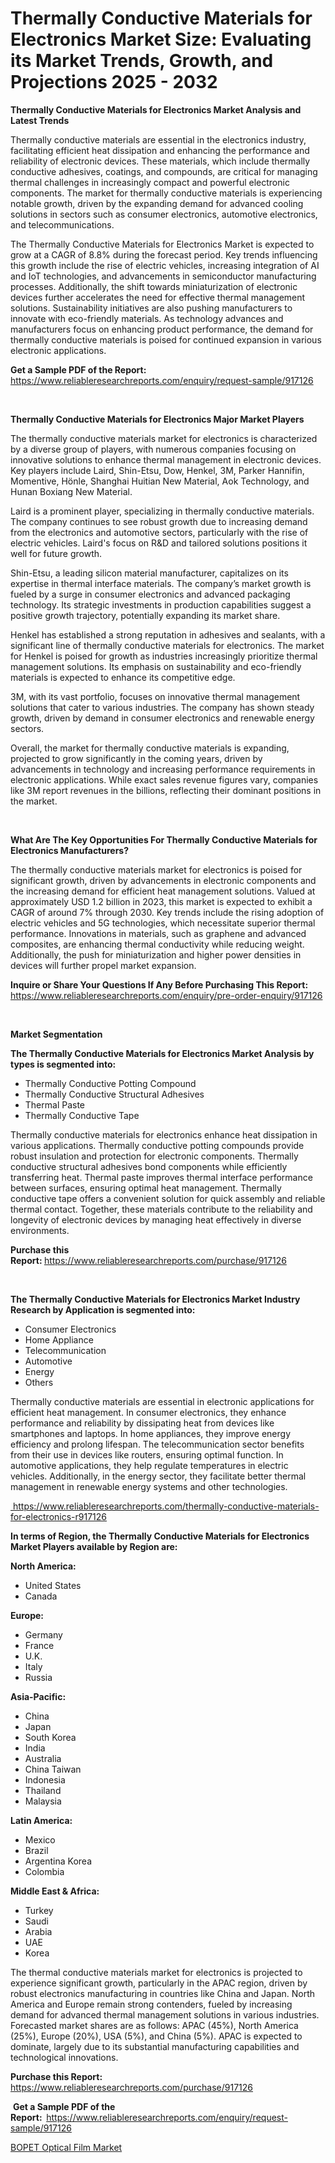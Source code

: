 <p><h1>Thermally Conductive Materials for Electronics Market Size: Evaluating its Market Trends, Growth, and Projections 2025 - 2032</h1></p><p><strong>Thermally Conductive Materials for Electronics Market Analysis and Latest Trends</strong></p>
<p><p>Thermally conductive materials are essential in the electronics industry, facilitating efficient heat dissipation and enhancing the performance and reliability of electronic devices. These materials, which include thermally conductive adhesives, coatings, and compounds, are critical for managing thermal challenges in increasingly compact and powerful electronic components. The market for thermally conductive materials is experiencing notable growth, driven by the expanding demand for advanced cooling solutions in sectors such as consumer electronics, automotive electronics, and telecommunications.</p><p>The Thermally Conductive Materials for Electronics Market is expected to grow at a CAGR of 8.8% during the forecast period. Key trends influencing this growth include the rise of electric vehicles, increasing integration of AI and IoT technologies, and advancements in semiconductor manufacturing processes. Additionally, the shift towards miniaturization of electronic devices further accelerates the need for effective thermal management solutions. Sustainability initiatives are also pushing manufacturers to innovate with eco-friendly materials. As technology advances and manufacturers focus on enhancing product performance, the demand for thermally conductive materials is poised for continued expansion in various electronic applications.</p></p>
<p><strong>Get a Sample PDF of the Report:&nbsp;</strong> <a href="https://www.reliableresearchreports.com/enquiry/request-sample/917126?utm_campaign=2002&utm_medium=2&utm_source=Github&utm_content=ia&utm_term=01022025&utm_id=thermally-conductive-materials-for-electronics">https://www.reliableresearchreports.com/enquiry/request-sample/917126</a></p>
<p>&nbsp;</p>
<p><strong>Thermally Conductive Materials for Electronics Major Market Players</strong></p>
<p><p>The thermally conductive materials market for electronics is characterized by a diverse group of players, with numerous companies focusing on innovative solutions to enhance thermal management in electronic devices. Key players include Laird, Shin-Etsu, Dow, Henkel, 3M, Parker Hannifin, Momentive, Hönle, Shanghai Huitian New Material, Aok Technology, and Hunan Boxiang New Material.</p><p>Laird is a prominent player, specializing in thermally conductive materials. The company continues to see robust growth due to increasing demand from the electronics and automotive sectors, particularly with the rise of electric vehicles. Laird's focus on R&D and tailored solutions positions it well for future growth.</p><p>Shin-Etsu, a leading silicon material manufacturer, capitalizes on its expertise in thermal interface materials. The company’s market growth is fueled by a surge in consumer electronics and advanced packaging technology. Its strategic investments in production capabilities suggest a positive growth trajectory, potentially expanding its market share.</p><p>Henkel has established a strong reputation in adhesives and sealants, with a significant line of thermally conductive materials for electronics. The market for Henkel is poised for growth as industries increasingly prioritize thermal management solutions. Its emphasis on sustainability and eco-friendly materials is expected to enhance its competitive edge.</p><p>3M, with its vast portfolio, focuses on innovative thermal management solutions that cater to various industries. The company has shown steady growth, driven by demand in consumer electronics and renewable energy sectors.</p><p>Overall, the market for thermally conductive materials is expanding, projected to grow significantly in the coming years, driven by advancements in technology and increasing performance requirements in electronic applications. While exact sales revenue figures vary, companies like 3M report revenues in the billions, reflecting their dominant positions in the market.</p></p>
<p>&nbsp;</p>
<p><strong>What Are The Key Opportunities For Thermally Conductive Materials for Electronics Manufacturers?</strong></p>
<p><p>The thermally conductive materials market for electronics is poised for significant growth, driven by advancements in electronic components and the increasing demand for efficient heat management solutions. Valued at approximately USD 1.2 billion in 2023, this market is expected to exhibit a CAGR of around 7% through 2030. Key trends include the rising adoption of electric vehicles and 5G technologies, which necessitate superior thermal performance. Innovations in materials, such as graphene and advanced composites, are enhancing thermal conductivity while reducing weight. Additionally, the push for miniaturization and higher power densities in devices will further propel market expansion.</p></p>
<p><strong>Inquire or Share Your Questions If Any Before Purchasing This Report:</strong> <a href="https://www.reliableresearchreports.com/enquiry/pre-order-enquiry/917126?utm_campaign=2002&utm_medium=2&utm_source=Github&utm_content=ia&utm_term=01022025&utm_id=thermally-conductive-materials-for-electronics">https://www.reliableresearchreports.com/enquiry/pre-order-enquiry/917126</a></p>
<p>&nbsp;</p>
<p><strong>Market Segmentation</strong></p>
<p><strong>The Thermally Conductive Materials for Electronics Market Analysis by types is segmented into:</strong></p>
<p><ul><li>Thermally Conductive Potting Compound</li><li>Thermally Conductive Structural Adhesives</li><li>Thermal Paste</li><li>Thermally Conductive Tape</li></ul></p>
<p><p>Thermally conductive materials for electronics enhance heat dissipation in various applications. Thermally conductive potting compounds provide robust insulation and protection for electronic components. Thermally conductive structural adhesives bond components while efficiently transferring heat. Thermal paste improves thermal interface performance between surfaces, ensuring optimal heat management. Thermally conductive tape offers a convenient solution for quick assembly and reliable thermal contact. Together, these materials contribute to the reliability and longevity of electronic devices by managing heat effectively in diverse environments.</p></p>
<p><strong>Purchase this Report:&nbsp;</strong><a href="https://www.reliableresearchreports.com/purchase/917126?utm_campaign=2002&utm_medium=2&utm_source=Github&utm_content=ia&utm_term=01022025&utm_id=thermally-conductive-materials-for-electronics">https://www.reliableresearchreports.com/purchase/917126</a></p>
<p>&nbsp;</p>
<p><strong>The Thermally Conductive Materials for Electronics Market Industry Research by Application is segmented into:</strong></p>
<p><ul><li>Consumer Electronics</li><li>Home Appliance</li><li>Telecommunication</li><li>Automotive</li><li>Energy</li><li>Others</li></ul></p>
<p><p>Thermally conductive materials are essential in electronic applications for efficient heat management. In consumer electronics, they enhance performance and reliability by dissipating heat from devices like smartphones and laptops. In home appliances, they improve energy efficiency and prolong lifespan. The telecommunication sector benefits from their use in devices like routers, ensuring optimal function. In automotive applications, they help regulate temperatures in electric vehicles. Additionally, in the energy sector, they facilitate better thermal management in renewable energy systems and other technologies.</p></p>
<p><a href="https://www.reliableresearchreports.com/thermally-conductive-materials-for-electronics-r917126?utm_campaign=2002&utm_medium=2&utm_source=Github&utm_content=ia&utm_term=01022025&utm_id=thermally-conductive-materials-for-electronics">&nbsp;https://www.reliableresearchreports.com/thermally-conductive-materials-for-electronics-r917126</a></p>
<p><strong>In terms of Region, the Thermally Conductive Materials for Electronics Market Players available by Region are:</strong></p>
<p>
    <p> <strong> North America: </strong>
        <ul>
            <li>United States</li>
            <li>Canada</li>
        </ul>
        </p> 
    <p> <strong> Europe: </strong>
        <ul>
            <li>Germany</li>
            <li>France</li>
            <li>U.K.</li>
            <li>Italy</li>
            <li>Russia</li>
        </ul>
        </p> 
    <p> <strong> Asia-Pacific: </strong>
        <ul>
            <li>China</li>
            <li>Japan</li>
            <li>South Korea</li>
            <li>India</li>
            <li>Australia</li>
            <li>China Taiwan</li>
            <li>Indonesia</li>
            <li>Thailand</li>
            <li>Malaysia</li>
        </ul>
        </p> 
    <p> <strong> Latin America: </strong>
        <ul>
            <li>Mexico</li>
            <li>Brazil</li>
            <li>Argentina Korea</li>
            <li>Colombia</li>
        </ul>
        </p> 
    <p> <strong> Middle East & Africa: </strong>
        <ul>
            <li>Turkey</li>
            <li>Saudi</li>
            <li>Arabia</li>
            <li>UAE</li>
            <li>Korea</li>
        </ul>
    </p>
    </p>
<p><p>The thermal conductive materials market for electronics is projected to experience significant growth, particularly in the APAC region, driven by robust electronics manufacturing in countries like China and Japan. North America and Europe remain strong contenders, fueled by increasing demand for advanced thermal management solutions in various industries. Forecasted market shares are as follows: APAC (45%), North America (25%), Europe (20%), USA (5%), and China (5%). APAC is expected to dominate, largely due to its substantial manufacturing capabilities and technological innovations.</p></p>
<p><strong>Purchase this Report: </strong><a href="https://www.reliableresearchreports.com/purchase/917126?utm_campaign=2002&utm_medium=2&utm_source=Github&utm_content=ia&utm_term=01022025&utm_id=thermally-conductive-materials-for-electronics">https://www.reliableresearchreports.com/purchase/917126</a></p>
<p>&nbsp;<strong>Get a Sample PDF of the Report:&nbsp;&nbsp;</strong><a href="https://www.reliableresearchreports.com/enquiry/request-sample/917126?utm_campaign=2002&utm_medium=2&utm_source=Github&utm_content=ia&utm_term=01022025&utm_id=thermally-conductive-materials-for-electronics">https://www.reliableresearchreports.com/enquiry/request-sample/917126</a></p>
<p><strong></strong></p>
<p><p><a href="https://github.com/nathandecarvalho/Market-Research-Report-List-5/blob/main/bopet-optical-film-market.md?utm_campaign=2002&utm_medium=2&utm_source=Github&utm_content=ia&utm_term=01022025&utm_id=thermally-conductive-materials-for-electronics">BOPET Optical Film Market</a></p></p>